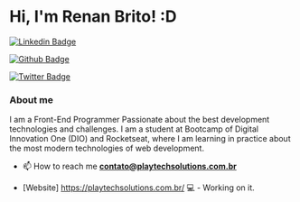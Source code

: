 # Hi, I'm Renan Brito! :D

[![Linkedin Badge](https://img.shields.io/badge/-LinkedIn-blue?style=flat-square&logo=Linkedin&logoColor=white&link=https://www.linkedin.com/in/renan-brito-99344837/)](https://www.linkedin.com/in/renan-brito-99344837/)

[![Github Badge](https://img.shields.io/badge/-Github-000?style=flat-square&logo=Github&logoColor=white&link=https://github.com/BOficial)](https://github.com/BOficial)

[![Twitter Badge](https://img.shields.io/badge/-Twitter-1ca0f1?style=flat-square&labelColor=1ca0f1&logo=twitter&logoColor=white&link=https://twitter.com/OficialBrito7)](https://twitter.com/OficialBrito7)

### About me
I am a Front-End Programmer Passionate about the best development technologies and challenges. I am a student at Bootcamp of Digital Innovation One (DIO) and Rocketseat, where I am learning in practice about the most modern technologies of web development.

- 📫 How to reach me **contato@playtechsolutions.com.br**

- [Website] https://playtechsolutions.com.br/ 💻 - Working on it.
